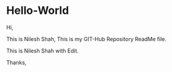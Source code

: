 # Hello-World

Hi,

This is Nilesh Shah, This is my GIT-Hub Repository ReadMe file.

This is Nilesh Shah with Edit.

Thanks,
